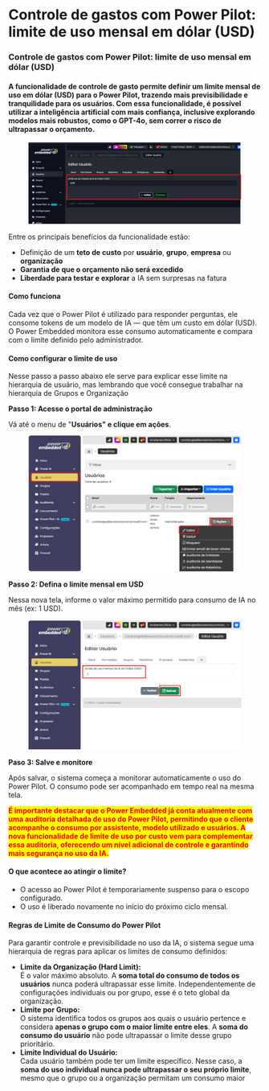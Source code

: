 # Controle de gastos com Power Pilot: limite de uso mensal em dólar (USD)

### Controle de gastos com Power Pilot: limite de uso mensal em dólar (USD)

#### A funcionalidade de controle de gasto permite definir um **limite mensal de uso em dólar (USD)** para o Power Pilot, trazendo mais previsibilidade e tranquilidade para os usuários. Com essa funcionalidade, é possível utilizar a inteligência artificial com **mais confiança**, inclusive explorando modelos mais robustos, como o **GPT-4o**, sem correr o risco de ultrapassar o orçamento.

<figure><img src="../../.gitbook/assets/Imagem 1.png" alt=""><figcaption></figcaption></figure>

Entre os principais benefícios da funcionalidade estão:

* Definição de um **teto de custo** por **usuário**, **grupo**, **empresa** ou **organização**
* **Garantia de que o orçamento não será excedido**
* **Liberdade para testar e explorar** a IA sem surpresas na fatura

#### Como funciona

Cada vez que o Power Pilot é utilizado para responder perguntas, ele consome tokens de um modelo de IA — que têm um custo em dólar (USD). O Power Embedded monitora esse consumo automaticamente e compara com o limite definido pelo administrador.

#### Como configurar o limite de uso

Nesse passo a passo abaixo ele serve para explicar esse limite na hierarquia de usuário, mas lembrando que você consegue trabalhar na hierarquia de Grupos e Organização

**Passo 1: Acesse o portal de administração**

&#x20;Vá até o menu de "**Usuários"  e clique em ações**.

<figure><img src="../../.gitbook/assets/usuario.png" alt=""><figcaption></figcaption></figure>

**Passo 2: Defina o limite mensal em USD**

Nessa nova tela, informe o valor máximo permitido para consumo de IA no mês (ex: 1 USD).

<figure><img src="../../.gitbook/assets/imagem 2.png" alt=""><figcaption></figcaption></figure>

**Paso 3: Salve e monitore**

Após salvar, o sistema começa a monitorar automaticamente o uso do Power Pilot. O consumo pode ser acompanhado em tempo real na mesma tela.

<mark style="color:red;">**É importante destacar que o Power Embedded já conta atualmente com uma auditoria detalhada de uso do Power Pilot, permitindo que o cliente acompanhe o consumo por assistente, modelo utilizado e usuários. A nova funcionalidade de limite de uso por custo vem para complementar essa auditoria, oferecendo um nível adicional de controle e garantindo mais segurança no uso da IA.**</mark>

#### O que acontece ao atingir o limite?

* O acesso ao Power Pilot é temporariamente suspenso para o escopo configurado.
* O uso é liberado novamente no início do próximo ciclo mensal.

#### Regras de Limite de Consumo do Power Pilot

Para garantir controle e previsibilidade no uso da IA, o sistema segue uma hierarquia de regras para aplicar os limites de consumo definidos:

* **Limite da Organização (Hard Limit):**\
  É o valor máximo absoluto. A **soma total do consumo de todos os usuários** nunca poderá ultrapassar esse limite. Independentemente de configurações individuais ou por grupo, esse é o teto global da organização.
* **Limite por Grupo:**\
  O sistema identifica todos os grupos aos quais o usuário pertence e considera **apenas o grupo com o maior limite entre eles**. A **soma do consumo do usuário** não pode ultrapassar o limite desse grupo prioritário.
* **Limite Individual do Usuário:**\
  Cada usuário também pode ter um limite específico. Nesse caso, a **soma do uso individual nunca pode ultrapassar o seu próprio limite**, mesmo que o grupo ou a organização permitam um consumo maior
